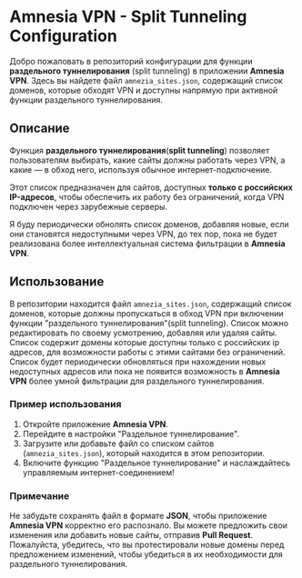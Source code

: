 # Amnesia VPN - Split Tunneling Configuration

Добро пожаловать в репозиторий конфигурации для функции **раздельного туннелирования** (split tunneling) в приложении **Amnesia VPN**. Здесь вы найдете файл `amnezia_sites.json`, содержащий список доменов, которые обходят VPN и доступны напрямую при активной функции раздельного туннелирования.

## Описание
Функция **раздельного туннелирования**(**split tunneling**) позволяет пользователям выбирать, какие сайты должны работать через VPN, а какие — в обход него, используя обычное интернет-подключение. 

Этот список предназначен для сайтов, доступных **только с российских IP-адресов**, чтобы обеспечить их работу без ограничений, когда VPN подключен через зарубежные серверы.

Я буду периодически обнолять список доменов, добавляя новые, если они становятся недоступными через VPN, до тех пор, пока не будет реализована более интеллектуальная система фильтрации в **Amnesia VPN**.

## Использование

В репозитории находится файл `amnezia_sites.json`, содержащий список доменов, которые должны пропускаться в обход VPN при включении функции "раздельного туннелирования"(split tunneling). Список можно редактировать по своему усмотрению, добавляя или удаляя сайты.
Список содержит домены которые доступны только с российских ip адресов, для возможности работы с этими сайтами без ограничений.
Список будет периодически обновляться при нахождении новых недоступных адресов или пока не появится возможность в **Amnesia VPN** более умной фильтрации для раздельного туннелирования.

### Пример использования
1. Откройте приложение **Amnesia VPN**.
2. Перейдите в настройки "Раздельное туннелирование".
3. Загрузите или добавьте файл со списком сайтов (`amnezia_sites.json`), который находится в этом репозитории.
4. Включите функцию "Раздельное туннелирование" и наслаждайтесь управляемым интернет-соединением!

### Примечание 
Не забудьте сохранять файл в формате **JSON**, чтобы приложение **Amnesia VPN** корректно его распознало. 
Вы можете предложить свои изменения или добавить новые сайты, отправив **Pull Request**. 
Пожалуйста, убедитесь, что вы протестировали новые домены перед предложением изменений, чтобы убедиться в их необходимости для раздельного туннелирования.
